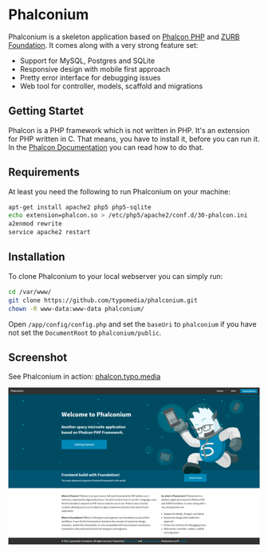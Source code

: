 # Phalconium

Phalconium is a skeleton application based on [Phalcon PHP](http://phalconphp.com/) and [ZURB Foundation](http://foundation.zurb.com/). It comes along with a very strong feature set:

* Support for MySQL, Postgres and SQLite
* Responsive design with mobile first approach
* Pretty error interface for debugging issues
* Web tool for controller, models, scaffold and migrations

## Getting Startet

Phalcon is a PHP framework which is not written in PHP. It's an extension for PHP written in C. That means, you have to install it, before you can run it. In the [Phalcon Documentation](http://docs.phalconphp.com/en/latest/reference/install.html) you can read how to do that.

## Requirements

At least you need the following to run Phalconium on your machine:

```sh
apt-get install apache2 php5 php5-sqlite
echo extension=phalcon.so > /etc/php5/apache2/conf.d/30-phalcon.ini
a2enmod rewrite
service apache2 restart
```
## Installation

To clone Phalconium to your local webserver you can simply run:

```sh
cd /var/www/
git clone https://github.com/typomedia/phalconium.git
chown -R www-data:www-data phalconium/
```

Open `/app/config/config.php` and set the `baseUri` to `phalconium` if you have not set the `DocumentRoot` to `phalconium/public`.

## Screenshot

See Phalconium in action: [phalcon.typo.media](https://phalcon.typo.media/)

![Screenshot](https://raw.githubusercontent.com/typomedia/phalconium/master/screenshot.png "Phalconium Screenshot")
